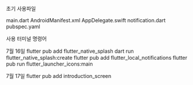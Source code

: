 초기 사용파일


main.dart
AndroidManifest.xml
AppDelegate.swift
notification.dart
pubspec.yaml


사용 터미널 명령어

7월 16일
flutter pub add flutter_native_splash
dart run flutter_native_splash:create
flutter pub add flutter_local_notifications
flutter pub run flutter_launcher_icons:main


7월 17일
flutter pub add introduction_screen 

